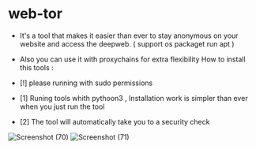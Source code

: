 # web-tor
* It's a tool that makes it easier than ever to stay anonymous on your website and access the deepweb. ( support os packaget run apt )
* Also you can use it with proxychains for extra flexibility
How to install this tools :
* [!] please running with sudo permissions

* [1] Runing tools whith pythoon3 , Installation work is simpler than ever when you just run the tool 

* [2] The tool will automatically take you to a security check



![Screenshot (70)](https://user-images.githubusercontent.com/95524638/147031927-4b64c063-bf3d-4c3c-a8b5-1557b7732a3f.png)
![Screenshot (71)](https://user-images.githubusercontent.com/95524638/147031930-b6a18276-6abc-41fc-b709-f9c1feeb9f7e.png)
